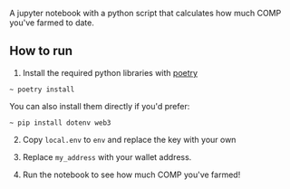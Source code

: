 A jupyter notebook with a python script that calculates how much COMP you've farmed to date.

## How to run

1. Install the required python libraries with [poetry](https://python-poetry.org/)

```
~ poetry install
```

You can also install them directly if you'd prefer:

```
~ pip install dotenv web3
```

2. Copy `local.env` to `env` and replace the key with your own

3. Replace `my_address` with your wallet address.

4. Run the notebook to see how much COMP you've farmed!
